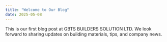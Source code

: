 ```yaml
---
title: "Welcome to Our Blog"
date: 2025-05-08
---
```


This is our first blog post at GBTS BUILDERS SOLUTION LTD. We look forward to sharing updates on building materials, tips, and company news.